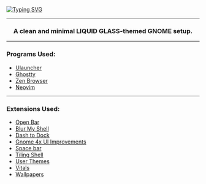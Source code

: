 [![Typing SVG](https://readme-typing-svg.demolab.com?font=JetBrains+Mono&weight=600&size=42&duration=2000&pause=5000&color=F7F7F7&center=true&vCenter=true&width=600&height=80&lines=%F0%9F%97%94+GNOME+%2B+macOS+Tahoe)](https://git.io/typing-svg)

---

<h3 align='center'>A clean and minimal LIQUID GLASS-themed GNOME setup.</h3>

---

### Programs Used:

- [Ulauncher](https://ulauncher.io/)
- [Ghostty](https://ghostty.org/)
- [Zen Browser](https://zen-browser.app/)
- [Neovim](https://neovim.io/)

---

### Extensions Used:

- [Open Bar](https://extensions.gnome.org/extension/6580/open-bar/)
- [Blur My Shell](https://extensions.gnome.org/extension/3193/blur-my-shell/)
- [Dash to Dock](https://extensions.gnome.org/extension/307/dash-to-dock/)
- [Gnome 4x UI Improvements](https://extensions.gnome.org/extension/4158/gnome-40-ui-improvements/)
- [Space bar](https://extensions.gnome.org/extension/5090/space-bar/)
- [Tiling Shell](https://extensions.gnome.org/extension/7065/tiling-shell/)
- [User Themes](https://extensions.gnome.org/extension/19/user-themes/)
- [Vitals](https://extensions.gnome.org/extension/1460/vitals/)
- [Wallpapers](./.config/walls)
